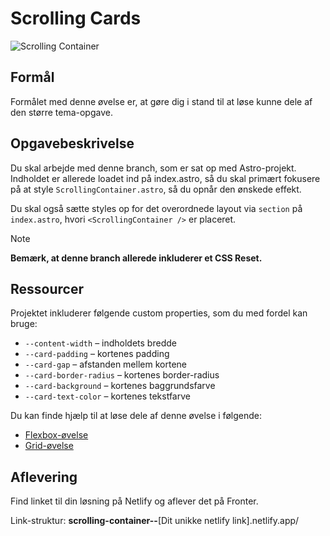 # **Scrolling Cards**

![Scrolling Container](readmeassets/scrolling-container.gif)

## Formål

Formålet med denne øvelse er, at gøre dig i stand til at løse kunne dele af den større tema-opgave.

## Opgavebeskrivelse

Du skal arbejde med denne branch, som er sat op med Astro-projekt. Indholdet er allerede loadet ind på index.astro, så du skal primært fokusere på at style `ScrollingContainer.astro`, så du opnår den ønskede effekt.

Du skal også sætte styles op for det overordnede layout via `section` på `index.astro`, hvori `<ScrollingContainer />` er placeret.

> [!NOTE]  
> **Bemærk, at denne branch allerede inkluderer et CSS Reset.**

## Ressourcer

Projektet inkluderer følgende custom properties, som du med fordel kan bruge:

- `--content-width` – indholdets bredde
- `--card-padding` – kortenes padding
- `--card-gap` – afstanden mellem kortene
- `--card-border-radius` – kortenes border-radius
- `--card-background` – kortenes baggrundsfarve
- `--card-text-color` – kortenes tekstfarve

Du kan finde hjælp til at løse dele af denne øvelse i følgende:

- [Flexbox-øvelse](https://exercssises.vinther.codes/flex/#flexbox-11)
- [Grid-øvelse](https://exercssises.vinther.codes/grid/#grid-07)

## Aflevering

Find linket til din løsning på Netlify og aflever det på Fronter.

Link-struktur: **scrolling-container--**[Dit unikke netlify link].netlify.app/
